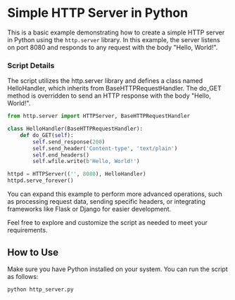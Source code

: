 # Simple HTTP Server in Python

This is a basic example demonstrating how to create a simple HTTP server in Python using the `http.server` library. In this example, the server listens on port 8080 and responds to any request with the body "Hello, World!".

### Script Details
The script utilizes the http.server library and defines a class named HelloHandler, which inherits from BaseHTTPRequestHandler. The do_GET method is overridden to send an HTTP response with the body "Hello, World!".

```python
from http.server import HTTPServer, BaseHTTPRequestHandler

class HelloHandler(BaseHTTPRequestHandler):
    def do_GET(self):
        self.send_response(200)
        self.send_header('Content-type', 'text/plain')
        self.end_headers()
        self.wfile.write(b'Hello, World!')

httpd = HTTPServer(('', 8080), HelloHandler)
httpd.serve_forever()
```
You can expand this example to perform more advanced operations, such as processing request data, sending specific headers, or integrating frameworks like Flask or Django for easier development.

Feel free to explore and customize the script as needed to meet your requirements.

## How to Use

Make sure you have Python installed on your system. You can run the script as follows:

```bash
python http_server.py


